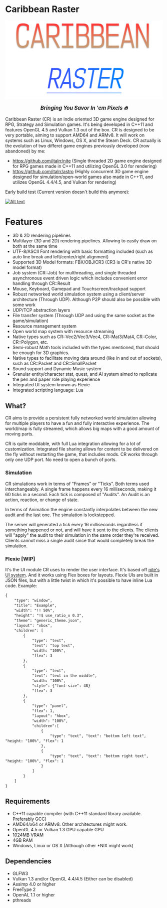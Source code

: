 # Caribbean Raster

[<img src="./docs/images/cr_logo.png" style="display: block; margin: 0 auto" />](./link/to/sql/file)

<p style="text-align: center; font-weight:bold; font-style: italic; font-size: 1.2em">Bringing You Savor In 'em Pixels 🔥</p>

Caribbean Raster (CR) is an indie oriented 3D game engine designed for RPG, Strategy and Simulation games. It's being developed in C++11 and features OpenGL 4.5 and Vulkan 1.3 out of the box. CR is designed to be very portable, aiming to support AMD64 and ARMv8. It will work on systems such as Linux, Windows, OS X, and the Steam Deck.
CR actually is the evolution of two differet game engines previously developed (now abandoned) by me:

- https://github.com/italrr/nite (Single threaded 2D game engine designed for RPG games made in C++11 and utilizing OpenGL 3.0 for rendering)
- https://github.com/italrr/astro (Highly concurrent 3D game engine designed for simulation/open-world games also made in C++11, and utilizes OpenGL 4.4/4.5, and Vulkan for rendering)

Early build test (Current version doesn't build this anymore):

[![Alt text](/docs/videos/test.gif?raw=true "Early build")](https://www.youtube.com/watch?v=bo8umj15AYM)


# Features
- 3D & 2D rendering pipelines
- Multilayer (3D and 2D) rendering pipelines. Allowing to easily draw on both at the same time
- UTF-8/ASCII Font rendering with basic formatting included (such as auto line break and left/center/right alignment)
- Supported 3D Model formats: FBX/OBJ/CR3 (CR3 is CR's native 3D model format)
- Job system (CR::Job) for multhreading, and single threaded asynchronous event driven logic which includes convenient error handling through CR::Result
- Mouse, Keyboard, Gamepad and Touchscreen/trackpad support
- Robust networked world simulation system using a client/server architecture (Through UDP). Although P2P should also be possible with some work
- UDP/TCP abstraction layers
- File transfer system (Through UDP and using the same socket as the game/simulation)
- Resource management system
- Open world map system with resource streaming 
- Native types such as CR::Vec2/Vec3/Vec4, CR::Mat3/Mat4, CR::Color, CR::Polygon, etc. 
- Semi-robust Math tools included with the types mentioned, that should be enough for 3D graphics.
- Native types to facilitate moving data around (like in and out of sockets), such as CR::Packet and CR::SmallPacket
- Sound support and Dynamic Music system
- Granular entity/character stat, quest, and AI system aimed to replicate the pen and paper role playing experience
- Integrated UI system known as Flexie
- Integrated scripting language: Lua

## What?

CR aims to provide a persistent fully networked world simulation allowing for multiple players to have a fun and fully interactive experience. The world/map is fully streamed, which allows big maps with a good amount of moving parts. 

CR is quite moddable, with full Lua integration allowing for a lot of customization. Integrated file sharing allows for content to be delivered on the fly without restarting the game, that includes mods. CR works through only one UDP port. No need to open a bunch of ports.

###  Simulation

CR simulations work in terms of "Frames" or "Ticks". Both terms used interchangeably. A single frame happens every 16 milliseconds, making it 60 ticks in a second. Each tick is composed of "Audits". An Audit is an action, reaction, or change of state.

In terms of Animation the engine constantly interpolates between the new audit and the last one. The simulation is lockstepped.

The server will generated a tick every 16 milliseconds regardless if something happened or not, and will have it sent to the clients. The clients will "apply" the audit to their simulation in the same order they're received. Clients cannot miss a single audit since that would completely break the simulation.

### Flexie [WIP]

It's the UI module CR uses to render the user interface. It's based off [nite's UI system](https://github.com/italrr/nite/tree/master/src/Engine/UI). And it works using Flex boxes for layouts. Flexie UIs are built in JSON files, but with a little twist in which it's possible to have inline Lua code.
Example:
```
{
    "type": "window",
    "title": "Example",
    "width": "!! 50%",
    "height": "!$ use_ratio_x 0.3",
    "theme": "generic_theme.json",
    "layout": "vbox",
    "children": [
        {
            "type": "text",
            "text": "top text",
            "width: "100%",
            "flex": 3
        },
        {
            "type": "text",
            "text": "text in the middle",
            "width: "100%",
            "style": {"font-size": 48}
            "flex": 3
        },        
        {
            "type": "panel",
            "flex": 1,
            "layout": "hbox",
            "width": "100%",
            "children":[
                {
                    "type": "text", "text": "bottom left text", "height: "100%", "flex": 1                    
                },
                {
                    "type": "text", "text": "bottom right text", "height: "100%", "flex": 1                    
                }                
            ]                
        }
    ]
}
```

## Requirements

- C++11 capable compiler (with C++11 standard library available. Preferably GCC)
- AMD64/x64 or ARMv8. Other architectures might work.
- OpenGL 4.5 or Vulkan 1.3 GPU capable GPU
- 1024MB VRAM
- 4GB RAM
- Windows, Linux or OS X (Although other *NIX might work)

## Dependencies

- GLFW3
- Vulkan 1.3 and/or OpenGL 4.4/4.5 (Either can be disabled)
- Assimp 4.0 or higher
- FreeType 2
- OpenAL 1.1 or higher
- pthreads 

